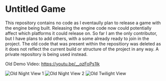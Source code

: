 # Untitled Game

This repository contains no code as I eventaully plan to release a game with the engine being built. Releasing the engine code
now could potentially affect which platforms it could release on. So far I am the only contributor, but I have plans to add others,
with a some already ready to join in the project.
The old code that was present within the repositiory was deleted as it does not reflect the current build or structure of the project
in any way. A private repository is being used instead.

Old Demo Video: https://youtu.be/__ozFoPs1lk

![Old Night View 1](https://github.com/Geist-of-the-Automaton/Graphics-Engine/blob/master/old%demo%images/gameDemo1.PNG)
![Old Night View 2](https://github.com/Geist-of-the-Automaton/Graphics-Engine/blob/master/demo/gameDemo2.PNG)
![Old Twilight View](https://github.com/Geist-of-the-Automaton/Graphics-Engine/blob/master/demo/gameDemo3.PNG)
